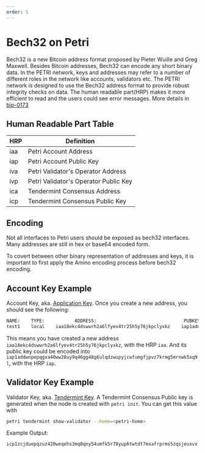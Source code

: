 ```yaml
---
order: 5
---
```


# Bech32 on Petri

Bech32 is a new Bitcoin address format proposed by Pieter Wuille and Greg Maxwell. Besides Bitcoin addresses, Bech32 can encode any short binary data. In the PETRI network, keys and addresses may refer to a number of different roles in the network like accounts, validators etc. The PETRI network is designed to use the Bech32 address format to provide robust integrity checks on data. The human readable part(HRP) makes it more efficient to read and the users could see error messages. More details in [bip-0173](https://github.com/bitcoin/bips/blob/master/bip-0173.mediawiki)

## Human Readable Part Table

| HRP | Definition                              |
| --- | --------------------------------------- |
| iaa | Petri Account Address                 |
| iap | Petri Account Public Key              |
| iva | Petri Validator's Operator Address    |
| ivp | Petri Validator's Operator Public Key |
| ica | Tendermint Consensus Address            |
| icp | Tendermint Consensus Public Key         |

## Encoding

Not all interfaces to Petri users should be exposed as bech32 interfaces. Many addresses are still in hex or base64 encoded form.

To covert between other binary representation of addresses and keys, it is important to first apply the Amino encoding process before bech32 encoding.

## Account Key Example

Account Key, aka. [Application Key](validator-faq.md#application-key). Once you create a new address, you should see the following:

```bash
NAME:    TYPE:           ADDRESS:                                PUBKEY:
test1    local    iaa18ekc4dswwrh2a6lfyev4tr25h5y76jkpclyxkz    iap1addwnpepqgxa40ww28uy9q46gg48g6ulqdzwupyjcwfumgfjpvz7krmg5mrnwk5xq9l
```

This means you have created a new address `iaa18ekc4dswwrh2a6lfyev4tr25h5y76jkpclyxkz`, with the HRP `iaa`. And its public key could be encoded into `iap1addwnpepqgxa40ww28uy9q46gg48g6ulqdzwupyjcwfumgfjpvz7krmg5mrnwk5xq9l`, with the HRP `iap`.

## Validator Key Example

Validator Key, aka. [Tendermint Key](validator-faq.md#tendermint-key). A Tendermint Consensus Public key is generated when the node is created with  `petri init`.
You can get this value with

```bash
petri tendermint show-validator --home=<petri-home>
```

Example Output:

```bash
icp1zcjduepqzuz420weqehs3mq0qny54umfk5r78yup6twtdt7mxafrprms5zqsjeuxvx
```
